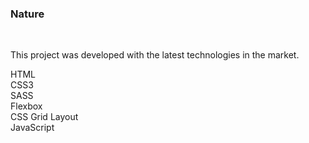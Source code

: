### Nature

<br>

This project was developed with the latest technologies in the market.

HTML
<br>
CSS3
<br>
SASS
<br>
Flexbox
<br>
CSS Grid Layout
<br>
JavaScript

